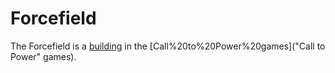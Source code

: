 # Forcefield

The Forcefield is a [building](building) in the [Call%20to%20Power%20games]("Call to Power" games).